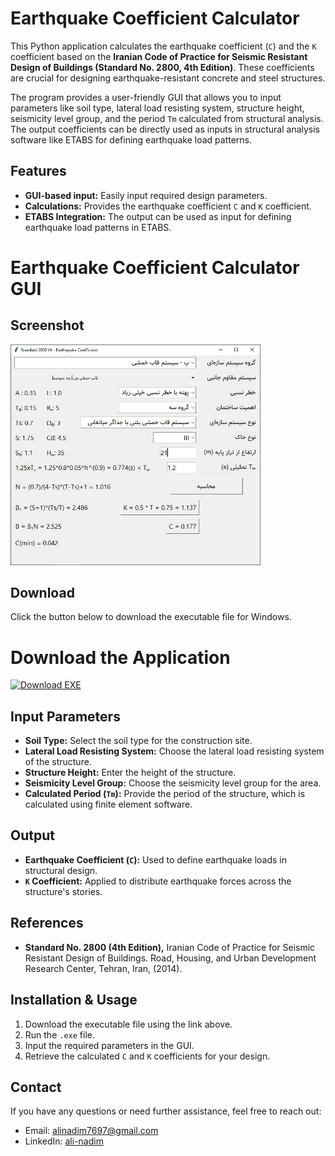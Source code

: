 # Earthquake Coefficient Calculator

This Python application calculates the earthquake coefficient (`C`) and the `K` coefficient based on the **Iranian Code of Practice for Seismic Resistant Design of Buildings (Standard No. 2800, 4th Edition)**. These coefficients are crucial for designing earthquake-resistant concrete and steel structures.

The program provides a user-friendly GUI that allows you to input parameters like soil type, lateral load resisting system, structure height, seismicity level group, and the period `Tm` calculated from structural analysis. The output coefficients can be directly used as inputs in structural analysis software like ETABS for defining earthquake load patterns.

## Features

- **GUI-based input:** Easily input required design parameters.
- **Calculations:** Provides the earthquake coefficient `C` and `K` coefficient.
- **ETABS Integration:** The output can be used as input for defining earthquake load patterns in ETABS.


# Earthquake Coefficient Calculator GUI

## Screenshot

<img src="https://github.com/alinadimm/2800V4-eq-coefficient-calculator/blob/main/2800v4_EQ_coeff_screenshot.jpg" alt="Earthquake Coefficient Calculator GUI" width="400"/>

## Download

Click the button below to download the executable file for Windows.

# Download the Application


[![Download EXE](https://img.shields.io/badge/Download-EXE-blue)](https://github.com/alinadimm/2800V4-eq-coefficient-calculator/raw/master/2800V4_EQ-Coeff.exe)


## Input Parameters

- **Soil Type:** Select the soil type for the construction site.
- **Lateral Load Resisting System:** Choose the lateral load resisting system of the structure.
- **Structure Height:** Enter the height of the structure.
- **Seismicity Level Group:** Choose the seismicity level group for the area.
- **Calculated Period (`Tm`):** Provide the period of the structure, which is calculated using finite element software.

## Output

- **Earthquake Coefficient (`C`):** Used to define earthquake loads in structural design.
- **`K` Coefficient:** Applied to distribute earthquake forces across the structure's stories.

## References

- **Standard No. 2800 (4th Edition),** Iranian Code of Practice for Seismic Resistant Design of Buildings. Road, Housing, and Urban Development Research Center, Tehran, Iran, (2014).

## Installation & Usage

1. Download the executable file using the link above.
2. Run the `.exe` file.
3. Input the required parameters in the GUI.
4. Retrieve the calculated `C` and `K` coefficients for your design.


## Contact

If you have any questions or need further assistance, feel free to reach out:

- Email: [alinadim7697@gmail.com](alinadim7697@gmail.com.com)
- LinkedIn: [ali-nadim](https://www.linkedin.com/in/ali-nadim)

